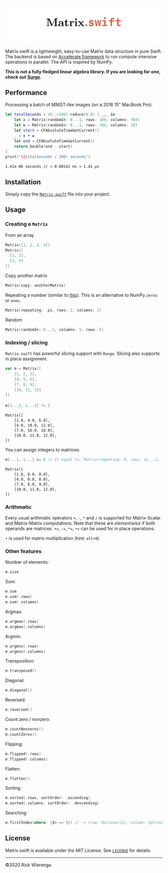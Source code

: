 ![](./.github/logo.png)

Matrix.swift is a lightweight, easy-to-use Matrix data structure in pure Swift. The backend is based on [Accelerate.framework](https://developer.apple.com/documentation/accelerate) to run compute intensive operations in parallel. The API is inspired by NumPy.

**This is not a fully fledged linear algebra library. If you are looking for one, check out [Surge](https://github.com/Jounce/Surge).**

## Performance

Processing a batch of MNIST-like images (on a 2016 15" MacBook Pro):

```swift
let totalSeconds = (0..<100).reduce(0.0) { _,_ in
    let x = Matrix(randomIn: 0...1, rows: 100, columns: 784)
    let w = Matrix(randomIn: 0...1, rows: 784, columns: 10)
    let start = CFAbsoluteTimeGetCurrent()
    _ = x • w
    let end = CFAbsoluteTimeGetCurrent()
    return Double(end - start)
}
print("\(totalSeconds / 100) seconds")
```

```
1.41e-06 seconds // ≈ 0.00141 ms ≈ 1.41 µs
```

## Installation

Simply copy the [`Matrix.swift`](https://github.com/rickwierenga/Matrix.swift/blob/master/Matrix.swift) file into your project.

## Usage

### Creating a `Matrix`

From an array

```swift
Matrix([1, 2, 3, 4])
Matrix([
  [1, 2],
  [3, 4]
])
```

Copy another matrix

```swift
Matrix(copy: anotherMatrix)
```

Repeating a number (similar to [this](https://developer.apple.com/documentation/swift/array/1641692-init)). This is an alternative to NumPy `zeros` or `ones`.

```swift
Matrix(repeating: .pi, rows: 2, columns: 2)
```

Random

```swift
Matrix(randomIn: 0...1, columns: 5, rows: 5)
```

### Indexing / slicing

`Matrix.swift` has powerful slicing support with `Range`. Slicing also supports in place assignment. 

```swift
var m = Matrix([
    [1, 2, 3],
    [4, 5, 6],
    [7, 8, 9],
    [10, 11, 12]
])

m[1...3, 1...2] *= 2
```

```
Matrix([
    [1.0, 4.0, 6.0],
    [4.0, 10.0, 12.0],
    [7.0, 16.0, 18.0],
    [10.0, 11.0, 12.0],
])
```

You can assign integers to matrices:

```swift
m[...1, 1...] &= 0 // Is equal to: Matrix(repeating: 0, rows: a[...1, 1...].rows, columns: a[...1, 1...].columns)
```

```
Matrix([
    [1.0, 0.0, 0.0],
    [4.0, 0.0, 0.0],
    [7.0, 8.0, 9.0],
    [10.0, 11.0, 12.0],
])
```

### Arithmatic

Every usual arithmatic operators `+`, `-`, `*` and `/` is supported for Matrix-Scalar and Matrix-Matrix computations. Note that these are _elementwise_ if both operands are matrices. `+=`, `-=`, `*=`, `•=` can be used for in place operations.

`•` is used for matrix multiplication (hint: `alt+8`).

### Other features

Number of elements:

```swift
m.size
```

Sum:
```swift
m.sum
m.sum(.rows)
m.sum(.columns)
```

Argmax:
```swift
m.argmax(.rows)
m.argmax(.columns)
```

Argmin:
```swift
m.argmin(.rows)
m.argmin(.columns)
```

Transposition:
```swift
m.transposed()
```

Diagonal:
```swift
m.diagonal()
```

Reversed:
```swift
m.reversed()
```

Count zero / nonzero:
```swift
m.countNonzeros()
m.countZeros()
```

Flipping:
```swift
m.flipped(.rows)
m.flipped(.columns)
```

Flatten:
```swift
m.flatten()
```

Sorting:
```swift
m.sorted(.rows, sortOrder: .ascending)
m.sorted(.columns, sortOrder: .descending)
```

Searching:
```swift
m.firstIndex(where: {$0 == 9}) // -> (row: Optional(2), column: Optional(2))
```

## License

Matrix.swift is available under the MIT License. See [`LICENSE`](https://github.com/rickwierenga/Matrix.swift/blob/master/LICENSE) for details.

---
&copy;2020 Rick Wierenga
